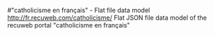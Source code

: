 #"catholicisme en français" - Flat file data model
http://fr.recuweb.com/catholicisme/
Flat JSON file data model of the recuweb portal "catholicisme en français"
